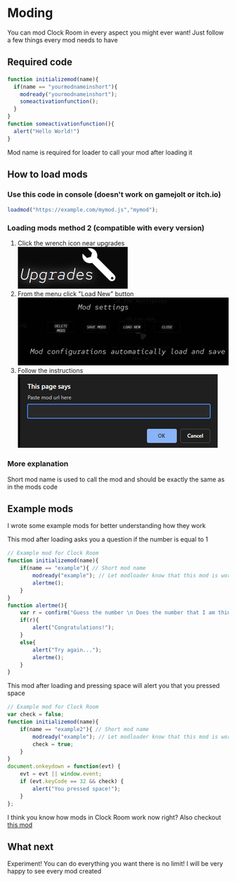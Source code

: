 # Moding
You can mod Clock Room in every aspect you might ever want!
Just follow a few things every mod needs to have
## Required code
```js
function initializemod(name){
  if(name == "yourmodnameinshort"){
    modready("yourmodnameinshort");
    someactivationfunction();
  }
}
function someactivationfunction(){
  alert("Hello World!")
}
```
Mod name is required for loader to call your mod after loading it
## How to load mods
### Use this code in console (doesn't work on gamejolt or itch.io)
```js
loadmod("https://example.com/mymod.js","mymod");
```
### Loading mods method 2 (compatible with every version)
1. Click the wrench icon near upgrades\
![wrench](https://github.com/PouekDEV/Clock-Room-Incremental/blob/main/Moding/image_2022-01-23_161903.png?raw=true)
2. From the menu click "Load New" button\
![menu](https://github.com/PouekDEV/Clock-Room-Incremental/blob/main/Moding/image_2022-01-23_161922.png?raw=true)
3. Follow the instructions\
![instructionexample](https://github.com/PouekDEV/Clock-Room-Incremental/blob/main/Moding/image_2022-01-23_161940.png?raw=true)
### More explanation
Short mod name is used to call the mod and should be exactly the same as in the mods code
## Example mods
I wrote some example mods for better understanding how they work

This mod after loading asks you a question if the number is equal to 1
```js
// Example mod for Clock Room
function initializemod(name){
    if(name == "example"){ // Short mod name
        modready("example"); // Let modloader know that this mod is working
        alertme();
    }
}
function alertme(){
    var r = confirm("Guess the number \n Does the number that I am thinking about now is equal to 1?'")
    if(r){
        alert("Congratulations!");
    }
    else{
        alert("Try again...");
        alertme();
    }
}
```

This mod after loading and pressing space will alert you that you pressed space
```js
// Example mod for Clock Room
var check = false;
function initializemod(name){
    if(name == "example2"){ // Short mod name
        modready("example"); // Let modloader know that this mod is working
        check = true;
    }
}
document.onkeydown = function(evt) {
    evt = evt || window.event;
    if (evt.keyCode == 32 && check) {
        alert("You pressed space!");
    }
};
```

I think you know how mods in Clock Room work now right?
Also checkout [this mod](https://github.com/PouekDEV/Clock-Room-Incremental/blob/main/Moding/main.js)
## What next
Experiment! 
You can do everything you want there is no limit!
I will be very happy to see every mod created
